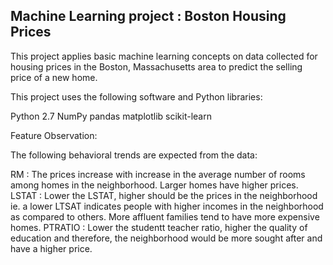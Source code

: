 ## Machine Learning project : Boston Housing Prices
This project applies basic machine learning concepts on data collected for housing prices in the Boston, Massachusetts area to predict the selling price of a new home.

This project uses the following software and Python libraries:

Python 2.7
NumPy
pandas
matplotlib
scikit-learn

Feature Observation:

The following behavioral trends are expected from the data:

RM : The prices increase with increase in the average number of rooms among homes in the neighborhood. Larger homes have higher prices.
LSTAT : Lower the LSTAT, higher should be the prices in the neighborhood ie. a lower LTSAT indicates people with higher incomes in the neighborhood as compared to others. More affluent families tend to have more expensive homes.
PTRATIO : Lower the studentt teacher ratio, higher the quality of education and therefore, the neighborhood would be more sought after and have a higher price.
